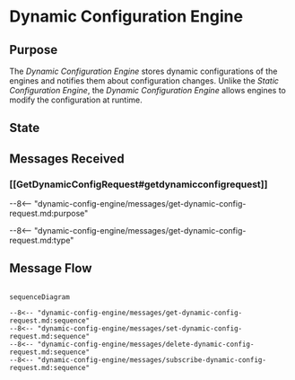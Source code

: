<div class="engine" markdown>


# Dynamic Configuration Engine

## Purpose

<!-- --8<-- [start:purpose] -->
The *Dynamic Configuration Engine* stores dynamic configurations of the engines and notifies them about configuration changes.
Unlike the *Static Configuration Engine*, the *Dynamic Configuration Engine* allows engines to modify the configuration at runtime.
<!-- --8<-- [end:purpose] -->

## State


## Messages Received

### [[GetDynamicConfigRequest#getdynamicconfigrequest]]

--8<-- "dynamic-config-engine/messages/get-dynamic-config-request.md:purpose"

--8<-- "dynamic-config-engine/messages/get-dynamic-config-request.md:type"


## Message Flow

<!-- --8<-- [start:messages] -->

```mermaid

sequenceDiagram

--8<-- "dynamic-config-engine/messages/get-dynamic-config-request.md:sequence"
--8<-- "dynamic-config-engine/messages/set-dynamic-config-request.md:sequence"
--8<-- "dynamic-config-engine/messages/delete-dynamic-config-request.md:sequence"
--8<-- "dynamic-config-engine/messages/subscribe-dynamic-config-request.md:sequence"


```

<!-- --8<-- [end:messages] -->

</div>
